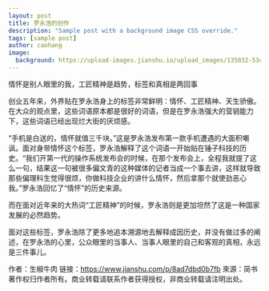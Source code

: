 ```yaml
---
layout: post
title: 罗永浩的创作
description: "Sample post with a background image CSS override."
tags: [sample post]
author: caohang
image:
  background: https://upload-images.jianshu.io/upload_images/135032-53c1fc1a18da3bf0.jpg?imageMogr2/auto-orient/strip%7CimageView2/2/w/700
---
```


情怀是别人眼里的我，工匠精神是趋势，标签和真相是两回事

创业五年来，外界贴在罗永浩身上的标签非常鲜明：情怀、工匠精神、天生骄傲。在大众的观点里，这些词语原本都是很好的词语，但是在罗永浩强大的营销能力下，这些词语已经出现烂大街的厌烦感。

“手机是白送的，情怀就值三千块。”这是罗永浩发布第一款手机遭遇的大面积嘲讽。面对身带情怀这个标签，罗永浩解释了这个词语一开始贴在锤子科技的历史。“我们开第一代的操作系统发布会的时候，在那个发布会上，全程我就提了这么一句，结果这一句被很多偏文青的这种媒体的记者当成一个事去讲，这样就导致那些偏理科生觉得很烦，你做科技企业的讲什么情怀，然后拿那个就使劲恶心我。”罗永浩回忆了“情怀”的历史来源。

而在面对近年来的大热词“工匠精神”的时候，罗永浩则是更加坦然了这是一种国家发展的必然趋势。

面对这些标签，罗永浩除了更多地追本溯源地去解释成因历史，并没有做过多的阐述，在罗永浩的心里，公众眼里的当事人、当事人眼里的自己和客观的真相，永远是三件事儿。

作者：生椒牛肉
链接：https://www.jianshu.com/p/8ad7dbd0b7fb
來源：简书
著作权归作者所有。商业转载请联系作者获得授权，非商业转载请注明出处。
